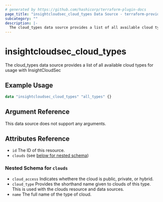 ```yaml
---
# generated by https://github.com/hashicorp/terraform-plugin-docs
page_title: "insightcloudsec_cloud_types Data Source - terraform-provider-insightcloudsec"
subcategory: ""
description: |-
  The cloud_types data source provides a list of all available cloud types for usage with InsightCloudSec
---
```


# insightcloudsec_cloud_types

The cloud_types data source provides a list of all available cloud types for usage with InsightCloudSec

## Example Usage

```terraform
data "insightcloudsec_cloud_types" "all_types" {}

```

## Argument Reference

This data source does not support any arguments.


## Attributes Reference

- `id` The ID of this resource.
- `clouds` (see [below for nested schema](#nestedatt--clouds))

<a id="nestedatt--clouds"></a>
### Nested Schema for `clouds`

- `cloud_access` Indicates whethere the cloud is public, private, or hybrid.
- `cloud_type` Provides the shorthand name given to clouds of this type.  This is used with the clouds resource and data sources.
- `name` The full name of the type of cloud.


